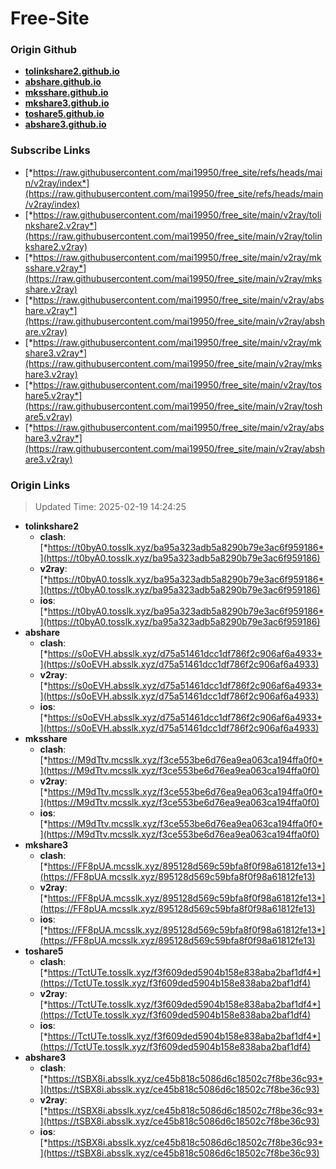# Free-Site

### Origin Github

- [**tolinkshare2.github.io**](https://github.com/tolinkshare2/tolinkshare2.github.io)
- [**abshare.github.io**](https://github.com/abshare/abshare.github.io)
- [**mksshare.github.io**](https://github.com/mksshare/mksshare.github.io)
- [**mkshare3.github.io**](https://github.com/mkshare3/mkshare3.github.io)
- [**toshare5.github.io**](https://github.com/toshare5/toshare5.github.io)
- [**abshare3.github.io**](https://github.com/abshare3/abshare3.github.io)

### Subscribe Links

- [*https://raw.githubusercontent.com/mai19950/free_site/refs/heads/main/v2ray/index*](https://raw.githubusercontent.com/mai19950/free_site/refs/heads/main/v2ray/index)
- [*https://raw.githubusercontent.com/mai19950/free_site/main/v2ray/tolinkshare2.v2ray*](https://raw.githubusercontent.com/mai19950/free_site/main/v2ray/tolinkshare2.v2ray)
- [*https://raw.githubusercontent.com/mai19950/free_site/main/v2ray/mksshare.v2ray*](https://raw.githubusercontent.com/mai19950/free_site/main/v2ray/mksshare.v2ray)
- [*https://raw.githubusercontent.com/mai19950/free_site/main/v2ray/abshare.v2ray*](https://raw.githubusercontent.com/mai19950/free_site/main/v2ray/abshare.v2ray)
- [*https://raw.githubusercontent.com/mai19950/free_site/main/v2ray/mkshare3.v2ray*](https://raw.githubusercontent.com/mai19950/free_site/main/v2ray/mkshare3.v2ray)
- [*https://raw.githubusercontent.com/mai19950/free_site/main/v2ray/toshare5.v2ray*](https://raw.githubusercontent.com/mai19950/free_site/main/v2ray/toshare5.v2ray)
- [*https://raw.githubusercontent.com/mai19950/free_site/main/v2ray/abshare3.v2ray*](https://raw.githubusercontent.com/mai19950/free_site/main/v2ray/abshare3.v2ray)

### Origin Links

> Updated Time: 2025-02-19 14:24:25

- **tolinkshare2**
  - **clash**: [*https://t0byA0.tosslk.xyz/ba95a323adb5a8290b79e3ac6f959186*](https://t0byA0.tosslk.xyz/ba95a323adb5a8290b79e3ac6f959186)
  - **v2ray**: [*https://t0byA0.tosslk.xyz/ba95a323adb5a8290b79e3ac6f959186*](https://t0byA0.tosslk.xyz/ba95a323adb5a8290b79e3ac6f959186)
  - **ios**: [*https://t0byA0.tosslk.xyz/ba95a323adb5a8290b79e3ac6f959186*](https://t0byA0.tosslk.xyz/ba95a323adb5a8290b79e3ac6f959186)
- **abshare**
  - **clash**: [*https://s0oEVH.absslk.xyz/d75a51461dcc1df786f2c906af6a4933*](https://s0oEVH.absslk.xyz/d75a51461dcc1df786f2c906af6a4933)
  - **v2ray**: [*https://s0oEVH.absslk.xyz/d75a51461dcc1df786f2c906af6a4933*](https://s0oEVH.absslk.xyz/d75a51461dcc1df786f2c906af6a4933)
  - **ios**: [*https://s0oEVH.absslk.xyz/d75a51461dcc1df786f2c906af6a4933*](https://s0oEVH.absslk.xyz/d75a51461dcc1df786f2c906af6a4933)
- **mksshare**
  - **clash**: [*https://M9dTtv.mcsslk.xyz/f3ce553be6d76ea9ea063ca194ffa0f0*](https://M9dTtv.mcsslk.xyz/f3ce553be6d76ea9ea063ca194ffa0f0)
  - **v2ray**: [*https://M9dTtv.mcsslk.xyz/f3ce553be6d76ea9ea063ca194ffa0f0*](https://M9dTtv.mcsslk.xyz/f3ce553be6d76ea9ea063ca194ffa0f0)
  - **ios**: [*https://M9dTtv.mcsslk.xyz/f3ce553be6d76ea9ea063ca194ffa0f0*](https://M9dTtv.mcsslk.xyz/f3ce553be6d76ea9ea063ca194ffa0f0)
- **mkshare3**
  - **clash**: [*https://FF8pUA.mcsslk.xyz/895128d569c59bfa8f0f98a61812fe13*](https://FF8pUA.mcsslk.xyz/895128d569c59bfa8f0f98a61812fe13)
  - **v2ray**: [*https://FF8pUA.mcsslk.xyz/895128d569c59bfa8f0f98a61812fe13*](https://FF8pUA.mcsslk.xyz/895128d569c59bfa8f0f98a61812fe13)
  - **ios**: [*https://FF8pUA.mcsslk.xyz/895128d569c59bfa8f0f98a61812fe13*](https://FF8pUA.mcsslk.xyz/895128d569c59bfa8f0f98a61812fe13)
- **toshare5**
  - **clash**: [*https://TctUTe.tosslk.xyz/f3f609ded5904b158e838aba2baf1df4*](https://TctUTe.tosslk.xyz/f3f609ded5904b158e838aba2baf1df4)
  - **v2ray**: [*https://TctUTe.tosslk.xyz/f3f609ded5904b158e838aba2baf1df4*](https://TctUTe.tosslk.xyz/f3f609ded5904b158e838aba2baf1df4)
  - **ios**: [*https://TctUTe.tosslk.xyz/f3f609ded5904b158e838aba2baf1df4*](https://TctUTe.tosslk.xyz/f3f609ded5904b158e838aba2baf1df4)
- **abshare3**
  - **clash**: [*https://tSBX8i.absslk.xyz/ce45b818c5086d6c18502c7f8be36c93*](https://tSBX8i.absslk.xyz/ce45b818c5086d6c18502c7f8be36c93)
  - **v2ray**: [*https://tSBX8i.absslk.xyz/ce45b818c5086d6c18502c7f8be36c93*](https://tSBX8i.absslk.xyz/ce45b818c5086d6c18502c7f8be36c93)
  - **ios**: [*https://tSBX8i.absslk.xyz/ce45b818c5086d6c18502c7f8be36c93*](https://tSBX8i.absslk.xyz/ce45b818c5086d6c18502c7f8be36c93)
